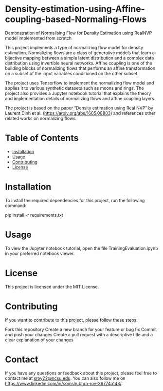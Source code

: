 # Density-estimation-using-Affine-coupling-based-Normaling-Flows
Demonstration of Normalising Flow for Density Estimation using RealNVP model implemented from scratch

This project implements a type of normalizing flow model for density estimation. Normalizing flows are a class of generative models that learn a bijective mapping between a simple latent distribution and a complex data distribution using invertible neural networks. Affine coupling is one of the building blocks of normalizing flows that performs an affine transformation on a subset of the input variables conditioned on the other subset.

The project uses Tensorflow to implement the normalizing flow model and applies it to various synthetic datasets such as moons and rings. The project also provides a Jupyter notebook tutorial that explains the theory and implementation details of normalizing flows and affine coupling layers.

The project is based on the paper “Density estimation using Real NVP” by Laurent Dinh et al. (https://arxiv.org/abs/1605.08803) and references other related works on normalizing flows.

# Table of Contents

- [Installation](#installation)
- [Usage](#usage)
- [Contributing](#contributing)
- [License](#license)

# Installation
To install the required dependencies for this project, run the following command:

pip install -r requirements.txt
# Usage

To view the Jupyter notebook tutorial, open the file TrainingEvaluation.ipynb in your preferred notebook viewer.

# License
This project is licensed under the MIT License.

# Contributing
If you want to contribute to this project, please follow these steps:

Fork this repository
Create a new branch for your feature or bug fix
Commit and push your changes
Create a pull request with a descriptive title and a clear explanation of your changes
# Contact
If you have any questions or feedback about this project, please feel free to contact me at <sroy22@ncsu.edu>. You can also follow me on <https://www.linkedin.com/in/somshubhra-roy-36774a143/>.
